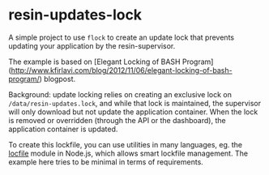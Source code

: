 # resin-updates-lock

A simple project to use `flock` to create an update lock that prevents
updating your application by the resin-supervisor.

The example is based on [Elegant Locking of BASH Program] (http://www.kfirlavi.com/blog/2012/11/06/elegant-locking-of-bash-program/)
blogpost.

Background: update locking relies on creating an exclusive lock on
`/data/resin-updates.lock`, and while that lock is maintained, the supervisor
will only download but not update the application container. When the lock
is removed or overridden (through the API or the dashboard), the application
container is updated.

To create this lockfile, you can use utilities in many languages, eg. the
[locfile](https://www.npmjs.com/package/lockfile) module in Node.js, which allows
smart lockfile management. The example here tries to be minimal in terms of requirements.
